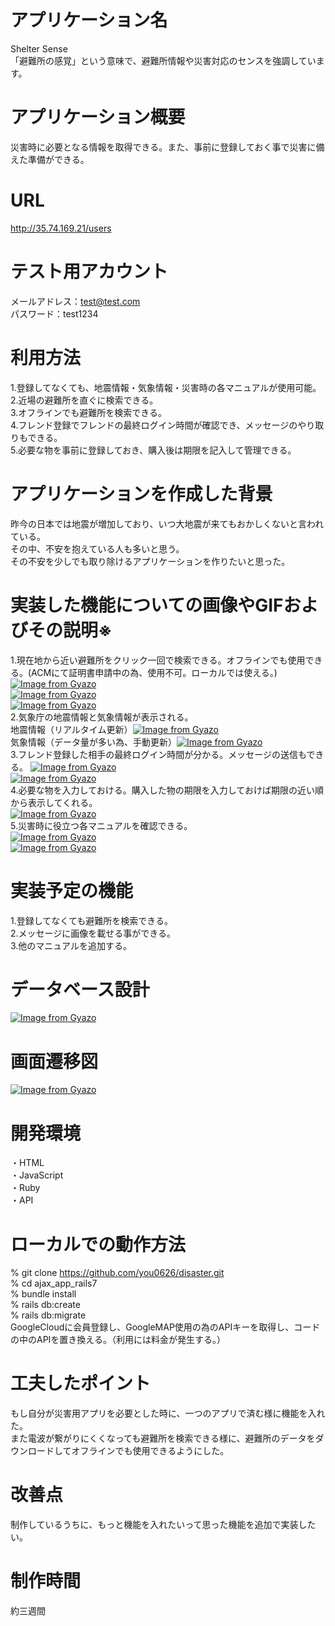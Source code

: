 # アプリケーション名	
  Shelter Sense  
 「避難所の感覚」という意味で、避難所情報や災害対応のセンスを強調しています。
# アプリケーション概要
  災害時に必要となる情報を取得できる。また、事前に登録しておく事で災害に備えた準備ができる。
# URL
  http://35.74.169.21/users
# テスト用アカウント
  メールアドレス：test@test.com  
  パスワード：test1234
# 利用方法
  1.登録してなくても、地震情報・気象情報・災害時の各マニュアルが使用可能。  
  2.近場の避難所を直ぐに検索できる。  
  3.オフラインでも避難所を検索できる。  
  4.フレンド登録でフレンドの最終ログイン時間が確認でき、メッセージのやり取りもできる。  
  5.必要な物を事前に登録しておき、購入後は期限を記入して管理できる。
# アプリケーションを作成した背景
  昨今の日本では地震が増加しており、いつ大地震が来てもおかしくないと言われている。  
  その中、不安を抱えている人も多いと思う。  
  その不安を少しでも取り除けるアプリケーションを作りたいと思った。
# 実装した機能についての画像やGIFおよびその説明※
  1.現在地から近い避難所をクリック一回で検索できる。オフラインでも使用できる。(ACMにて証明書申請中の為、使用不可。ローカルでは使える。)  
  [![Image from Gyazo](https://i.gyazo.com/ebd47e73d2227047f2b20336e4bc8e63.gif)](https://gyazo.com/ebd47e73d2227047f2b20336e4bc8e63)  
  [![Image from Gyazo](https://i.gyazo.com/9674a0d76f5a6133c18de8d219ad57b3.gif)](https://gyazo.com/9674a0d76f5a6133c18de8d219ad57b3)  
  [![Image from Gyazo](https://i.gyazo.com/56415dc8abd55526f7536e6c7ec07880.gif)](https://gyazo.com/56415dc8abd55526f7536e6c7ec07880)  
  2.気象庁の地震情報と気象情報が表示される。  
  地震情報（リアルタイム更新）[![Image from Gyazo](https://i.gyazo.com/3276431233bb077b261e02257627c578.png)](https://gyazo.com/3276431233bb077b261e02257627c578)  
  気象情報（データ量が多い為、手動更新）[![Image from Gyazo](https://i.gyazo.com/db449df28f974719c036249badf59944.png)](https://gyazo.com/db449df28f974719c036249badf59944)  
  3.フレンド登録した相手の最終ログイン時間が分かる。メッセージの送信もできる。 
  [![Image from Gyazo](https://i.gyazo.com/04df5e6c9fc8429e540b9e96b0d8dbe3.png)](https://gyazo.com/04df5e6c9fc8429e540b9e96b0d8dbe3)   
  [![Image from Gyazo](https://i.gyazo.com/804a5839d304d1def94c182afb33a9c9.png)](https://gyazo.com/804a5839d304d1def94c182afb33a9c9)  
  4.必要な物を入力しておける。購入した物の期限を入力しておけば期限の近い順から表示してくれる。  
  [![Image from Gyazo](https://i.gyazo.com/bf73f558c64bb957e15326eadd21fb9e.png)](https://gyazo.com/bf73f558c64bb957e15326eadd21fb9e)  
  5.災害時に役立つ各マニュアルを確認できる。  
  [![Image from Gyazo](https://i.gyazo.com/b5c3415defc0dfdcb289be1f3112616d.png)](https://gyazo.com/b5c3415defc0dfdcb289be1f3112616d)  
  [![Image from Gyazo](https://i.gyazo.com/da09b178e7f744a3d850cca1a53a6a0f.png)](https://gyazo.com/da09b178e7f744a3d850cca1a53a6a0f)  
# 実装予定の機能
  1.登録してなくても避難所を検索できる。  
  2.メッセージに画像を載せる事ができる。  
  3.他のマニュアルを追加する。
# データベース設計
  [![Image from Gyazo](https://i.gyazo.com/b774f14d12c285c1864a84982bb4c59a.png)](https://gyazo.com/b774f14d12c285c1864a84982bb4c59a)
# 画面遷移図
  [![Image from Gyazo](https://i.gyazo.com/4503fdb3da9de370cf74744ea50a4aa7.png)](https://gyazo.com/4503fdb3da9de370cf74744ea50a4aa7)
# 開発環境
  ・HTML  
  ・JavaScript  
  ・Ruby  
  ・API
# ローカルでの動作方法
  % git clone https://github.com/you0626/disaster.git  
  % cd ajax_app_rails7  
  % bundle install  
  % rails db:create  
  % rails db:migrate  
  GoogleCloudに会員登録し、GoogleMAP使用の為のAPIキーを取得し、コードの中のAPIを置き換える。（利用には料金が発生する。）
# 工夫したポイント
  もし自分が災害用アプリを必要とした時に、一つのアプリで済む様に機能を入れた。  
  また電波が繋がりにくくなっても避難所を検索できる様に、避難所のデータをダウンロードしてオフラインでも使用できるようにした。
# 改善点
  制作しているうちに、もっと機能を入れたいって思った機能を追加で実装したい。  
# 制作時間
  約三週間